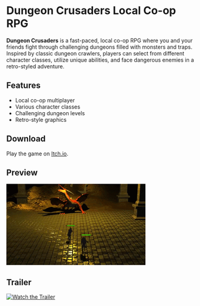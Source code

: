 # Dungeon Crusaders Local Co-op RPG

**Dungeon Crusaders** is a fast-paced, local co-op RPG where you and your friends fight through challenging dungeons filled with monsters and traps. Inspired by classic dungeon crawlers, players can select from different character classes, utilize unique abilities, and face dangerous enemies in a retro-styled adventure.

## Features
- Local co-op multiplayer
- Various character classes
- Challenging dungeon levels
- Retro-style graphics

## Download
Play the game on [Itch.io](https://ggd3v.itch.io/dungeon-crusaders).

## Preview
![Gameplay GIF](https://github.com/Andrea-Graziano-Gitto/Dungeon-Crusaders-Local-co-op-RPG/blob/main/trailer.gif)

## Trailer
[![Watch the Trailer](https://img.youtube.com/vi/bShBMk-fq80/0.jpg)](https://www.youtube.com/watch?v=bShBMk-fq80&embeds_referring_euri=https%3A%2F%2Fggd3v.itch.io%2Fdungeon-crusaders&source_ve_path=MTY0OTksMjM4NTE)

